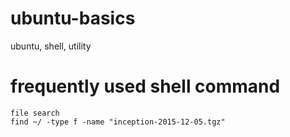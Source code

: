 # ubuntu-basics
ubuntu, shell, utility
# frequently used shell command
    file search
    find ~/ -type f -name "inception-2015-12-05.tgz"

